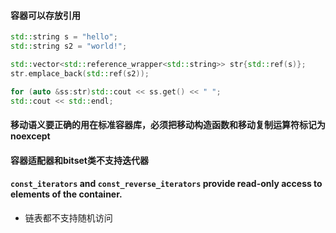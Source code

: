 #### 容器可以存放引用

```c++
std::string s = "hello";
std::string s2 = "world!";

std::vector<std::reference_wrapper<std::string>> str{std::ref(s)};
str.emplace_back(std::ref(s2));

for (auto &ss:str)std::cout << ss.get() << " ";
std::cout << std::endl;
```

#### 移动语义要正确的用在标准容器库，必须把移动构造函数和移动复制运算符标记为noexcept

#### 容器适配器和bitset类不支持迭代器

#### `const_iterators` and `const_reverse_iterators` provide read-only access to elements of the container.

- 链表都不支持随机访问